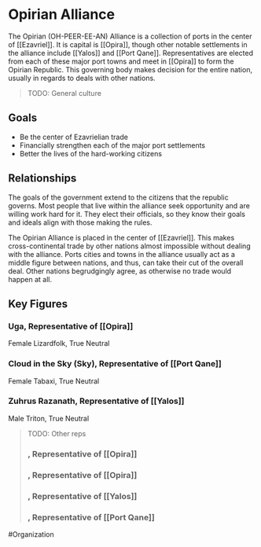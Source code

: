 # Opirian Alliance
The Opirian (OH-PEER-EE-AN) Alliance is a collection of ports in the center of [[Ezavriel]]. It is capital is [[Opira]], though other notable settlements in the alliance include [[Yalos]] and [[Port Qane]]. Representatives are elected from each of these major port towns and meet in [[Opira]] to form the Opirian Republic. This governing body makes decision for the entire nation, usually in regards to deals with other nations. 

> TODO: General culture

## Goals
- Be the center of Ezavrielian trade
- Financially strengthen each of the major port settlements
- Better the lives of the hard-working citizens

## Relationships
The goals of the government extend to the citizens that the republic governs. Most people that live within the alliance seek opportunity and are willing work hard for it. They elect their officials, so they know their goals and ideals align with those making the rules. 

The Opirian Alliance is placed in the center of [[Ezavriel]]. This makes cross-continental trade by other nations almost impossible without dealing with the alliance. Ports cities and towns in the alliance usually act as a middle figure between nations, and thus, can take their cut of the overall deal. Other nations begrudgingly agree, as otherwise no trade would happen at all.

## Key Figures
### Uga, Representative of [[Opira]]
Female Lizardfolk, True Neutral

### Cloud in the Sky (Sky), Representative of [[Port Qane]]
Female Tabaxi, True Neutral

### Zuhrus Razanath, Representative of [[Yalos]]
Male Triton, True Neutral

> TODO: Other reps
> ### , Representative of [[Opira]]
> ### , Representative of [[Opira]]
> ### , Representative of [[Yalos]]
> ### , Representative of [[Port Qane]]

#Organization 